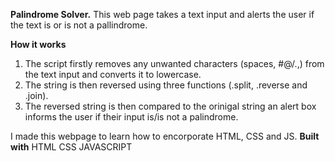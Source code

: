 **Palindrome Solver.**
This web page takes a text input and alerts the user if the text is or is not a pallindrome.

**How it works**

1. The script firstly removes any unwanted characters (spaces, #@/.,) from the text input and converts it to lowercase. 
2. The string is then reversed using three functions (.split, .reverse and .join).
3. The reversed string is then compared to the orinigal string an alert box informs the user if their input is/is not a palindrome. 

I made this webpage to learn how to encorporate HTML, CSS and JS. 
**Built with**
HTML
CSS
JAVASCRIPT
